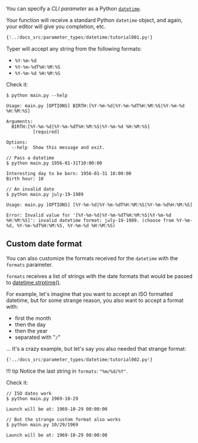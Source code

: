 You can specify a *CLI parameter* as a Python <a href="https://docs.python.org/3/library/datetime.html" class="external-link" target="_blank">`datetime`</a>.

Your function will receive a standard Python `datetime` object, and again, your editor will give you completion, etc.

```Python hl_lines="1  6 7 8"
{!../docs_src/parameter_types/datetime/tutorial001.py!}
```

Typer will accept any string from the following formats:

* `%Y-%m-%d`
* `%Y-%m-%dT%H:%M:%S`
* `%Y-%m-%d %H:%M:%S`

Check it:

<div class="termy">

```console
$ python main.py --help

Usage: main.py [OPTIONS] BIRTH:[%Y-%m-%d|%Y-%m-%dT%H:%M:%S|%Y-%m-%d %H:%M:%S]

Arguments:
  BIRTH:[%Y-%m-%d|%Y-%m-%dT%H:%M:%S|%Y-%m-%d %H:%M:%S]
          [required]

Options:
  --help  Show this message and exit.

// Pass a datetime
$ python main.py 1956-01-31T10:00:00

Interesting day to be born: 1956-01-31 10:00:00
Birth hour: 10

// An invalid date
$ python main.py july-19-1989

Usage: main.py [OPTIONS] [%Y-%m-%d|%Y-%m-%dT%H:%M:%S|%Y-%m-%d%H:%M:%S]

Error: Invalid value for '[%Y-%m-%d|%Y-%m-%dT%H:%M:%S|%Y-%m-%d %H:%M:%S]': invalid datetime format: july-19-1989. (choose from %Y-%m-%d, %Y-%m-%dT%H:%M:%S, %Y-%m-%d %H:%M:%S)
```

</div>

## Custom date format

You can also customize the formats received for the `datetime` with the `formats` parameter.

`formats` receives a list of strings with the date formats that would be passed to <a href="https://docs.python.org/3/library/datetime.html#datetime.datetime.strptime" class="external-link" target="_blank">datetime.strptime()</a>.

For example, let's imagine that you want to accept an ISO formatted datetime, but for some strange reason, you also want to accept a format with:

* first the month
* then the day
* then the year
* separated with "`/`"

... It's a crazy example, but let's say you also needed that strange format:

```Python hl_lines="8"
{!../docs_src/parameter_types/datetime/tutorial002.py!}
```

!!! tip
    Notice the last string in `formats`: `"%m/%d/%Y"`.

Check it:

<div class="termy">

```console
// ISO dates work
$ python main.py 1969-10-29

Launch will be at: 1969-10-29 00:00:00

// But the strange custom format also works
$ python main.py 10/29/1969

Launch will be at: 1969-10-29 00:00:00
```

</div>
